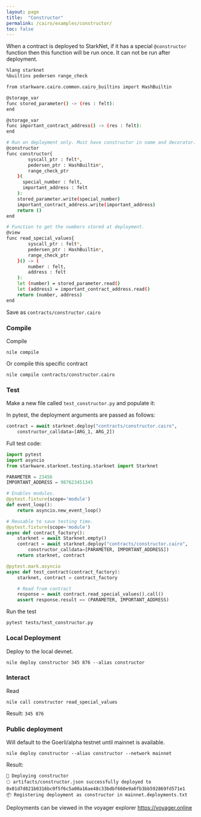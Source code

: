 ```yaml
---
layout: page
title:  "Constructor"
permalink: /cairo/examples/constructor/
toc: false
---
```


When a contract is deployed to StarkNet, if it has a special
`@constructor` function then this function will be run once. It
can not be run after deployment.

```sh
%lang starknet
%builtins pedersen range_check

from starkware.cairo.common.cairo_builtins import HashBuiltin

@storage_var
func stored_parameter() -> (res : felt):
end

@storage_var
func important_contract_address() -> (res : felt):
end

# Run on deployment only. Must have constructor in name and decorator.
@constructor
func constructor{
        syscall_ptr : felt*,
        pedersen_ptr : HashBuiltin*,
        range_check_ptr
    }(
      special_number : felt,
      important_address : felt
    ):
    stored_parameter.write(special_number)
    important_contract_address.write(important_address)
    return ()
end

# Function to get the numbers stored at deployment.
@view
func read_special_values{
        syscall_ptr : felt*,
        pedersen_ptr : HashBuiltin*,
        range_check_ptr
    }() -> (
        number : felt,
        address : felt
    ):
    let (number) = stored_parameter.read()
    let (address) = important_contract_address.read()
    return (number, address)
end


```
Save as `contracts/constructor.cairo`

### Compile

Compile
```
nile compile
```
Or compile this specific contract
```
nile compile contracts/constructor.cairo
```

### Test

Make a new file called `test_constructor.py` and populate it:

In pytest, the deployment arguments are passed as follows:

```py
contract = await starknet.deploy("contracts/constructor.cairo",
    constructor_calldata=[ARG_1, ARG_2])
```
Full test code:
```py
import pytest
import asyncio
from starkware.starknet.testing.starknet import Starknet

PARAMETER = 23456
IMPORTANT_ADDRESS = 987623451345

# Enables modules.
@pytest.fixture(scope='module')
def event_loop():
    return asyncio.new_event_loop()

# Reusable to save testing time.
@pytest.fixture(scope='module')
async def contract_factory():
    starknet = await Starknet.empty()
    contract = await starknet.deploy("contracts/constructor.cairo",
        constructor_calldata=[PARAMETER, IMPORTANT_ADDRESS])
    return starknet, contract

@pytest.mark.asyncio
async def test_contract(contract_factory):
    starknet, contract = contract_factory

    # Read from contract
    response = await contract.read_special_values().call()
    assert response.result == (PARAMETER, IMPORTANT_ADDRESS)
```
Run the test
```
pytest tests/test_constructor.py
```

### Local Deployment

Deploy to the local devnet.
```
nile deploy constructor 345 876 --alias constructor
```

### Interact

Read
```
nile call constructor read_special_values
```
Result: `345 876`

### Public deployment

Will default to the Goerli/alpha testnet until mainnet is available.
```
nile deploy constructor --alias constructor --network mainnet
```
Result:
```
🚀 Deploying constructor
🌕 artifacts/constructor.json successfully deployed to 0x01d7d821b0316bc0f5f6c5a00a16ae48c33bdbf660e9a6fb3bb592869fd571e1
📦 Registering deployment as constructor in mainnet.deployments.txt
```
Deployments can be viewed in the voyager explorer
https://voyager.online

